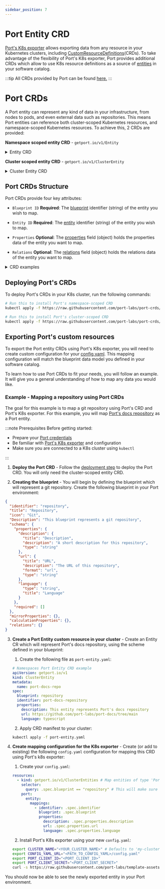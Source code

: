 ```yaml
---
sidebar_position: 7
---
```


# Port Entity CRD

[Port's K8s exporter](./kubernetes.md) allows exporting data from any resource in your Kubernetes clusters, including [CustomResourceDefinitions](port-crd.md)(CRDs).
To take advantage of the flexibility of Port's K8s exporter, Port provides additional CRDs which allow to use K8s resource definitions as a source of [entities](../../sync-data-to-catalog/sync-data-to-catalog.md#creating-entities) in your software catalog.

:::tip
All CRDs provided by Port can be found [here.](https://github.com/port-labs/port-crds)
:::

# Port CRDs

A Port entity can represent any kind of data in your infrastructure, from nodes to pods, and even external data such as repositories. This means Port entities can reference both cluster-scoped Kubernetes resources, and namespace-scoped Kubernetes resources. To achieve this, 2 CRDs are provided:

**Namespace scoped entity CRD** - `getport.io/v1/Entity`

<details>
  <summary>Entity CRD</summary>

```
apiVersion: apiextensions.k8s.io/v1
kind: CustomResourceDefinition
metadata:
  name: entities.getport.io
spec:
  group: getport.io
  versions:
  - name: v1
    served: true
    storage: true
    additionalPrinterColumns:
      - name: Blueprint ID
        type: string
        jsonPath: .spec.blueprint
      - name: Entity ID
        type: string
        jsonPath: .spec.identifier
      - name: Properties
        type: string
        jsonPath: .spec.properties
      - name: Relations
        type: string
        jsonPath: .spec.relations
    schema:
      openAPIV3Schema:
        type: object
        properties:
          spec:
            type: object
            properties:
              blueprint:
                type: string
              identifier:
                type: string
              properties:
                type: object
                x-kubernetes-preserve-unknown-fields: true
              relations:
                type: object
                x-kubernetes-preserve-unknown-fields: true
            required:
              - blueprint
              - identifier
  scope: Namespaced
  names:
    plural: entities
    singular: entity
    kind: Entity
    shortNames:
    - ent
```

</details>

**Cluster scoped entity CRD** - `getport.io/v1/ClusterEntity`

<details>
  <summary>Cluster Entity CRD</summary>

```
apiVersion: apiextensions.k8s.io/v1
kind: CustomResourceDefinition
metadata:
  name: clusterentities.getport.io
spec:
  group: getport.io
  versions:
  - name: v1
    served: true
    storage: true
    additionalPrinterColumns:
      - name: Blueprint ID
        type: string
        jsonPath: .spec.blueprint
      - name: Entity ID
        type: string
        jsonPath: .spec.identifier
      - name: Properties
        type: string
        jsonPath: .spec.properties
      - name: Relations
        type: string
        jsonPath: .spec.relations
    schema:
      openAPIV3Schema:
        type: object
        properties:
          spec:
            type: object
            properties:
              blueprint:
                type: string
              identifier:
                type: string
              properties:
                type: object
                x-kubernetes-preserve-unknown-fields: true
              relations:
                type: object
                x-kubernetes-preserve-unknown-fields: true
            required:
              - blueprint
              - identifier
  scope: Cluster
  names:
    plural: clusterentities
    singular: clusterentity
    kind: ClusterEntity
    shortNames:
    - cent
```

</details>

## Port CRDs Structure

Port CRDs provide four key attributes:

- `Blueprint ID` **Required**: The [blueprint](../../define-your-data-model/setup-blueprint/setup-blueprint.md#what-is-a-blueprint) identifier (string) of the entity you wish to map.

- `Entity ID` **Required**: The [entity](../../sync-data-to-catalog/sync-data-to-catalog.md#creating-entities) identifier (string) of the entity you wish to map.

- `Properties` **Optional**: The [properties](../../define-your-data-model/setup-blueprint/properties/properties.md) field (object) holds the properties data of the entity you want to map.

- `Relations` **Optional**: The [relations](../../define-your-data-model/relate-blueprints/relate-blueprints.md) field (object) holds the relations data of the entity you want to map.

<details>
  <summary>CRD examples</summary>

```yaml showLineNumbers
# Namespaced Port Entity CRD example
apiVersion: getport.io/v1
kind: Entity
metadata:
  name: example-entity-resource
  namespace: example-namespace
spec:
  blueprint: blueprint-identifier
  identifier: entity-identifier
  properties:
    myStringProp: string
    myArrayProp:
      - string_1
      - string_2
      - string_3
    myUrlProp: https://test-url.com
  relations:
    singleRelation: relation-target-id
    multipleRelations:
      - relation-target-id-1
      - relation-target-id-2

# Namespaced Port Cluster Entity CRD example
apiVersion: getport.io/v1
kind: ClusterEntity
metadata:
  name: example-cluster-entity-resource
spec:
  blueprint: blueprint-identifier
  identifier: entity-identifier
  properties:
    myStringProp: string
    myArrayProp:
      - string_1
      - string_2
      - string_3
    myUrlProp: https://test-url.com
  relations:
    singleRelation: relation-target-id
    multipleRelations:
      - relation-target-id-1
      - relation-target-id-2
```

</details>

## Deploying Port's CRDs

To deploy Port's CRDs in your K8s cluster, run the following commands:

```bash showLineNumbers
# Run this to install Port's namespace-scoped CRD
kubectl apply -f https://raw.githubusercontent.com/port-labs/port-crds/main/port-entity-crd-namespace.yaml

# Run this to install Port's cluster-scoped CRD
kubectl apply -f https://raw.githubusercontent.com/port-labs/port-crds/main/port-entity-crd-cluster.yaml
```

## Exporting Port's custom resources

To export the Port entity CRDs using Port's K8s exporter, you will need to create custom configuration for your [config.yaml](./kubernetes.md#exporter-configyml-file). This mapping configuration will match the blueprint data model you defined in your software catalog.

To learn how to use Port CRDs to fit your needs, you will follow an example. It will give you a general understanding of how to map any data you would like.

### Example - Mapping a repository using Port CRDs

The goal for this example is to map a git repository using Port's CRD and Port's K8s exporter. For this example, you will map [Port's docs repository](https://github.com/port-labs/port-docs) as a Port entity.

:::note Prerequisites
Before getting started:

- Prepare your [Port credentials](../../../build-your-software-catalog/sync-data-to-catalog/api/api.md#find-your-port-credentials)
- Be familiar with [Port's K8s exporter](./kubernetes.md) and configuration
- Make sure you are connected to a K8s cluster using `kubectl`

:::

1. **Deploy the Port CRD** - Follow the [deployment step](./port-crd.md#deploying-ports-crds) to deploy the Port CRD. You will only need the cluster-scoped entity CRD.

2. **Creating the blueprint** - You will begin by defining the blueprint which will represent a git repository.
   Create the following blueprint in your Port environment:

```json showLineNumbers
{
  "identifier": "repository",
  "title": "Repository",
  "icon": "Git",
  "Description": "This blueprint represents a git repository",
  "schema": {
    "properties": {
      "description": {
        "title": "Description",
        "description": "A short description for this repository",
        "type": "string"
      },
      "url": {
        "title": "URL",
        "description": "The URL of this repository",
        "format": "url",
        "type": "string"
      },
      "language": {
        "type": "string",
        "title": "Language"
      }
    },
    "required": []
  },
  "mirrorProperties": {},
  "calculationProperties": {},
  "relations": {}
}
```

3. **Create a Port Entity custom resource in your cluster** - Create an Entity CR which will represent Port's docs repository, using the scheme defined in your blueprint:

   1. Create the following file as `port-entity.yaml`:

   ```yaml showLineNumbers
   # Namespaces Port Entity CRD example
   apiVersion: getport.io/v1
   kind: ClusterEntity
   metadata:
     name: port-docs-repo
   spec:
     blueprint: repository
     identifier: port-docs-repository
     properties:
       description: This entity represents Port's docs repository
       url: https://github.com/port-labs/port-docs/tree/main
       language: typescript
   ```

   2. Apply CRD manifest to your cluster:

   ```bash showLineNumbers
   kubectl apply -f port-entity.yaml
   ```

4. **Create mapping configuration for the K8s exporter** - Create (or add to existing) the following `config.yaml` configuration for mapping this CRD using Port's k8s exporter:

   1. Create your `config.yaml`:

   ```yaml showLineNumbers
   resources:
     - kind: getport.io/v1/ClusterEntities # Map entities of type 'Port Cluster Entities'
       selector:
         query: .spec.blueprint == "repository" # This will make sure to only query ClusterEntites were .spec.blueprint == 'repository'
       port:
         entity:
           mappings:
             - identifier: .spec.identifier
               blueprint: .spec.blueprint
               properties:
                 description: .spec.properties.description
                 url: .spec.properties.url
                 language: .spec.properties.language
   ```

   2. Install Port's K8s exporter using your new `config.yaml`:

   ```bash showLineNumbers
   export CLUSTER_NAME="<YOUR_CLUSTER_NAME>" # Defaults to 'my-cluster'
   export CONFIG_YAML_URL="<PATH_TO_CONFIG_YAML>/config.yaml"
   export PORT_CLIENT_ID="<PORT_CLIENT_ID>"
   export PORT_CLIENT_SECRET="<PORT_CLIENT_SECRET>"
   curl -s https://raw.githubusercontent.com/port-labs/template-assets/main/kubernetes/install.sh | bash
   ```

You should now be able to see the newly exported entity in your Port environment.

